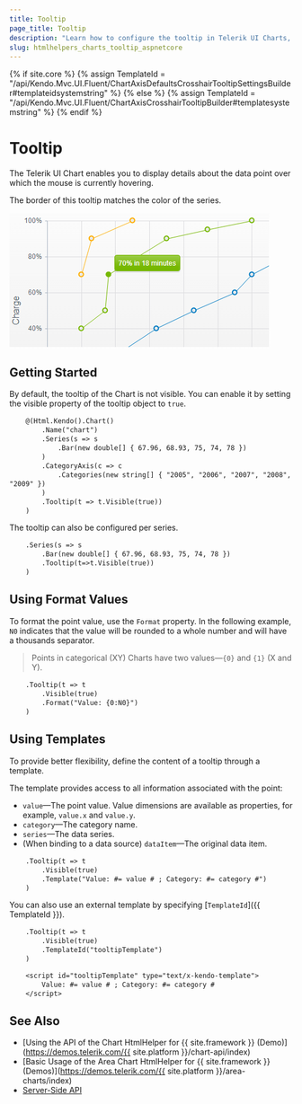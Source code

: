 ```yaml
---
title: Tooltip
page_title: Tooltip
description: "Learn how to configure the tooltip in Telerik UI Charts, make it visible, and set its properties depending on your preferences."
slug: htmlhelpers_charts_tooltip_aspnetcore
---
```

{% if site.core %}
    {% assign TemplateId = "/api/Kendo.Mvc.UI.Fluent/ChartAxisDefaultsCrosshairTooltipSettingsBuilder#templateidsystemstring" %}
{% else %}
    {% assign TemplateId = "/api/Kendo.Mvc.UI.Fluent/ChartAxisCrosshairTooltipBuilder#templatesystemstring" %}
{% endif %}

# Tooltip

The Telerik UI Chart enables you to display details about the data point over which the mouse is currently hovering.

The border of this tooltip matches the color of the series.

![The Chart tooltip](../images/chart-tooltip.png)

## Getting Started

By default, the tooltip of the Chart is not visible. You can enable it by setting the visible property of the tooltip object to `true`.

```
    @(Html.Kendo().Chart()
        .Name("chart")
        .Series(s => s
            .Bar(new double[] { 67.96, 68.93, 75, 74, 78 })
        )
        .CategoryAxis(c => c
            .Categories(new string[] { "2005", "2006", "2007", "2008", "2009" })
        )
        .Tooltip(t => t.Visible(true))
    )
```

The tooltip can also be configured per series.

```
    .Series(s => s
        .Bar(new double[] { 67.96, 68.93, 75, 74, 78 })
        .Tooltip(t=>t.Visible(true))
    )
```

## Using Format Values

To format the point value, use the `Format` property. In the following example, `N0` indicates that the value will be rounded to a whole number and will have a thousands separator.

> Points in categorical (XY) Charts have two values&mdash;`{0}` and `{1}` (X and Y).

```
    .Tooltip(t => t
        .Visible(true)
        .Format("Value: {0:N0}")
    )
```

## Using Templates

To provide better flexibility, define the content of a tooltip through a template.

The template provides access to all information associated with the point:

* `value`&mdash;The point value. Value dimensions are available as properties, for example, `value.x` and `value.y`.
* `category`&mdash;The category name.
* `series`&mdash;The data series.
* (When binding to a data source) `dataItem`&mdash;The original data item.

```
    .Tooltip(t => t
        .Visible(true)
        .Template("Value: #= value # ; Category: #= category #")
    )
```

You can also use an external template by specifying [`TemplateId`]({{ TemplateId }}).

```
    .Tooltip(t => t
        .Visible(true)
        .TemplateId("tooltipTemplate")
    )
```

```
    <script id="tooltipTemplate" type="text/x-kendo-template">
        Value: #= value # ; Category: #= category #
    </script>
```


## See Also

* [Using the API of the Chart HtmlHelper for {{ site.framework }} (Demo)](https://demos.telerik.com/{{ site.platform }}/chart-api/index)
* [Basic Usage of the Area Chart HtmlHelper for {{ site.framework }} (Demos)](https://demos.telerik.com/{{ site.platform }}/area-charts/index)
* [Server-Side API](/api/chart)
